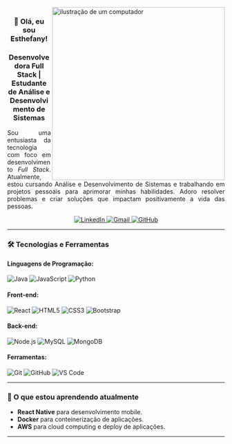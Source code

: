 <img src="https://raw.githubusercontent.com/MicaelliMedeiros/micaellimedeiros/master/image/computer-illustration.png" alt="ilustração de um computador" width="400px" align="right">
<h3 align="center">👋 Olá, eu sou Esthefany!</h3>
<h3 align="center">Desenvolvedora Full Stack | Estudante de Análise e Desenvolvimento de Sistemas</h3>

<p align="justify">Sou uma entusiasta da tecnologia com foco em desenvolvimento <em>Full Stack</em>. Atualmente, estou cursando Análise e Desenvolvimento de Sistemas e trabalhando em projetos pessoais para aprimorar minhas habilidades. Adoro resolver problemas e criar soluções que impactam positivamente a vida das pessoas.</p>
<p align="center">
 <a href="https://www.linkedin.com/in/esthefany-lorrany-xavier-73a37329b/">
    <img src="https://img.shields.io/badge/-LinkedIn-0e76a8?style=for-the-badge&logo=Linkedin&logoColor=white" alt="LinkedIn"/>
  </a>
 <a href="mailto:esthefany.dev23@gmail.com">
    <img src="https://img.shields.io/badge/-Gmail-FF0000?style=for-the-badge&labelColor=FF0000&logo=gmail&logoColor=white" alt="Gmail"/>
  </a>
  <a href="https://github.com/EsthefanyDev">
    <img src="https://img.shields.io/badge/-GitHub-181717?style=for-the-badge&logo=github&logoColor=white" alt="GitHub"/>
  </a>
</p>

---
### 🛠️ Tecnologias e Ferramentas

#### Linguagens de Programação:
![Java](https://img.shields.io/badge/-Java-007396?style=for-the-badge&logo=java&logoColor=white)
![JavaScript](https://img.shields.io/badge/-JavaScript-F7DF1E?style=for-the-badge&logo=javascript&logoColor=black)
![Python](https://img.shields.io/badge/-Python-3776AB?style=for-the-badge&logo=python&logoColor=white)


#### Front-end:
![React](https://img.shields.io/badge/-React-61DAFB?style=for-the-badge&logo=react&logoColor=black)
![HTML5](https://img.shields.io/badge/-HTML5-E34F26?style=for-the-badge&logo=html5&logoColor=white)
![CSS3](https://img.shields.io/badge/-CSS3-1572B6?style=for-the-badge&logo=css3&logoColor=white)
![Bootstrap](https://img.shields.io/badge/-Bootstrap-7952B3?style=for-the-badge&logo=bootstrap&logoColor=white)

#### Back-end:
![Node.js](https://img.shields.io/badge/-Node.js-339933?style=for-the-badge&logo=node.js&logoColor=white)
![MySQL](https://img.shields.io/badge/-MySQL-4479A1?style=for-the-badge&logo=mysql&logoColor=white)
![MongoDB](https://img.shields.io/badge/-MongoDB-47A248?style=for-the-badge&logo=mongodb&logoColor=white)

#### Ferramentas:
![Git](https://img.shields.io/badge/-Git-F05032?style=for-the-badge&logo=git&logoColor=white)
![GitHub](https://img.shields.io/badge/-GitHub-181717?style=for-the-badge&logo=github&logoColor=white)
![VS Code](https://img.shields.io/badge/-VSCode-007ACC?style=for-the-badge&logo=visual-studio-code&logoColor=white)

---

### 🌱 O que estou aprendendo atualmente
- **React Native** para desenvolvimento mobile.
- **Docker** para conteinerização de aplicações.
- **AWS** para cloud computing e deploy de aplicações.

---
<!--
### 💡 Projetos Destacados

#### 1. **Site de Delivery**
- **Descrição**: Um sistema de delivery completo com catálogo de produtos, carrinho de compras e integração com APIs de pagamento.
- **Tecnologias**: React, Node.js, MySQL.
- **Link**: [Repositório no GitHub](#)

#### 2. **App de Mercado Delivery**
- **Descrição**: Aplicativo Java para pedidos de mercado com cadastro de usuários e sistema de pedidos.
- **Tecnologias**: Java, Swing, MySQL.
- **Link**: [Repositório no GitHub](#)

---

### 📊 Estatísticas do GitHub

<p align="center">
  <img height="180em" src="https://github-readme-stats.vercel.app/api?username=EsthefanyDev&show_icons=true&theme=radical&hide_border=true" alt="Estatísticas do GitHub"/>
  <img height="180em" src="https://github-readme-stats.vercel.app/api/top-langs/?username=EsthefanyDev&layout=compact&theme=radical&hide_border=true" alt="Linguagens mais usadas"/>
</p>

---

### ⭐ Curiosidades sobre mim
- Amo café ☕ e jogar xadrez ♟️ nas horas vagas.
- Sou apaixonada por aprender novas tecnologias e compartilhar conhecimento.
- Adoro contribuir para projetos open source.

---

### 📫 Como me encontrar
Você pode entrar em contato comigo através do [LinkedIn](LINK-DO-SEU-LINKEDIN) ou enviar um e-mail para [seuemail@gmail.com](mailto:seuemail@gmail.com).

---

<p align="center">
  <img src="https://komarev.com/ghpvc/?username=EsthefanyDev&color=blue&style=flat-square" alt="Visualizações do perfil"/>
</p>
